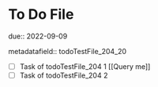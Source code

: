 # To Do File

due:: 2022-09-09

metadatafield:: todoTestFile_204\_20

- [ ] Task of todoTestFile_204 1 [[Query me]]
- [ ] Task of todoTestFile_204 2
